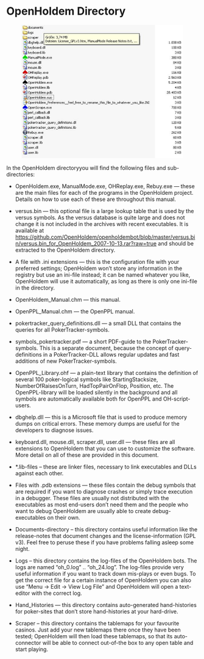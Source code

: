 # OpenHoldem Directory

<figure>
<img src="Images/Installation.JPG" />
</figure>

In the OpenHoldem directoryyou will find the following files and
sub-directories:

- OpenHoldem.exe, ManualMode.exe, OHReplay.exe, Rebuy.exe — these are
  the main files for each of the programs in the OpenHoldem project.
  Details on how to use each of these are throughout this manual.

- versus.bin — this optional file is a large lookup table that is used
  by the versus symbols. As the versus database is quite large and does
  not change it is not included in the archives with recent executables.
  It is available at
  <https://github.com/OpenHoldem/openholdembot/blob/master/versus.bin/versus.bin_for_OpenHoldem_2007-10-13.rar?raw=true>
  and should be extracted to the OpenHoldem directory.

- A file with .ini extensions — this is the configuration file with your
  preferred settings; OpenHoldem won’t store any information in the
  registry but use an ini-file instead; it can be named whatever you
  like, OpenHoldem will use it automatically, as long as there is only
  one ini-file in the directory.

- OpenHoldem_Manual.chm — this manual.

- OpenPPL_Manual.chm — the OpenPPL manual.

- pokertracker_query_definitions.dll — a small DLL that contains the
  queries for all PokerTracker-symbols.

- symbols_pokertracker.pdf — a short PDF-guide to the
  PokerTracker-symbols. This is a separate document, because the concept
  of query-definitions in a PokerTracker-DLL allows regular updates and
  fast additions of new PokerTracker-symbols.

- OpenPPL_Library.ohf — a plain-text library that contains the
  definition of several 100 poker-logical symbols like
  StartingStacksize, NumberOfRaisesOnTurn, HadTopPairOnFlop, Position,
  etc. The OpenPPL-library will be loaded silently in the background and
  all symbols are automatically available both for OpenPPL and
  OH-script-users.

- dbghelp.dll — this is a Microsoft file that is used to produce memory
  dumps on critical errors. These memory dumps are useful for the
  developers to diagnose issues.

- keyboard.dll, mouse.dll, scraper.dll, user.dll — these files are all
  extensions to OpenHoldem that you can use to customize the software.
  More detail on all of these are provided in this document.

- \*.lib-files – these are linker files, necessary to link executables
  and DLLs against each other.

- Files with .pdb extensions — these files contain the debug symbols
  that are required if you want to diagnose crashes or simply trace
  execution in a debugger. These files are usually not distributed with
  the executables as most end-users don’t need them and the people who
  want to debug OpenHoldem are usually able to create debug-executables
  on their own.

- Documents-directory – this directory contains useful information like
  the release-notes that document changes and the license-information
  (GPL v3). Feel free to peruse these if you have problems falling
  asleep some night.

- Logs – this directory contains the log-files of the OpenHoldem bots.
  The logs are named “oh_0.log” .. “oh_24.log”. The log-files provide
  very useful information if you want to track down mis-plays or even
  bugs. To get the correct file for a certain instance of OpenHoldem you
  can also use “Menu -\> Edit -\> View Log File” and OpenHoldem will
  open a text-editor with the correct log.

- Hand_Histories — this directory contains auto-generated hand-histories
  for poker-sites that don’t store hand-histories at your hard-drive.

- Scraper – this directory contains the tablemaps for your favourite
  casinos. Just add your new tablemaps there once they have been tested;
  OpenHoldem will then load these tablemaps, so that its auto-connector
  will be able to connect out-of-the box to any open table and start
  playing.
